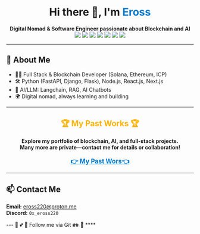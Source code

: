 <h1 align="center">Hi there 👋, I'm <span style="color:#007acc;">Eross</span></h1>
<p align="center">
  <b>Digital Nomad & Software Engineer passionate about Blockchain and AI</b><br>
  <img src="https://img.shields.io/badge/Solana-Blockchain-blueviolet?style=flat-square" />
  <img src="https://img.shields.io/badge/Ethereum-Blockchain-3C3C3D?style=flat-square" />
  <img src="https://img.shields.io/badge/ICP-Blockchain-ff6f00?style=flat-square" />
  <img src="https://img.shields.io/badge/Python-Expert-3776AB?style=flat-square" />
  <img src="https://img.shields.io/badge/Node.js-Expert-339933?style=flat-square" />
  <img src="https://img.shields.io/badge/React.js-Expert-61DAFB?style=flat-square" />
  <img src="https://img.shields.io/badge/Next.js-Expert-000000?style=flat-square" />
</p>

---

## 🚀 About Me

- 🧑‍💻 Full Stack & Blockchain Developer (Solana, Ethereum, ICP)
- 🛠️ Python (FastAPI, Django, Flask), Node.js, React.js, Next.js
- 🤖 AI/LLM: Langchain, RAG, AI Chatbots
- 🌍 Digital nomad, always learning and building

---

<h2 align="center" style="color:#ffb300;">🏆 <b>My Past Works</b> 🏆</h2>

<div align="center">
  <b>
    Explore my portfolio of blockchain, AI, and full-stack projects.<br>
    Many more are private—contact me for details or collaboration!
  </b>
  <br><br>
  <a href="https://github.com/eross220/-My-Projects-" style="font-size:1.2em; font-weight:bold; color:#007acc;">
    👉 My Past Wors👈
  </a>
</div>



<!-- (Your project list goes here, as already in your README) -->

---
## 📫 Contact Me
<p>
  <b>Email:</b> <a href="mailto:eross220@gmail.com">eross220@proton.me</a><br>
  <b>Discord:</b> <code>0x_eross220</code>
</p>
---
🤝 💕 👀 Follow me via Git 👪 💖 ****


